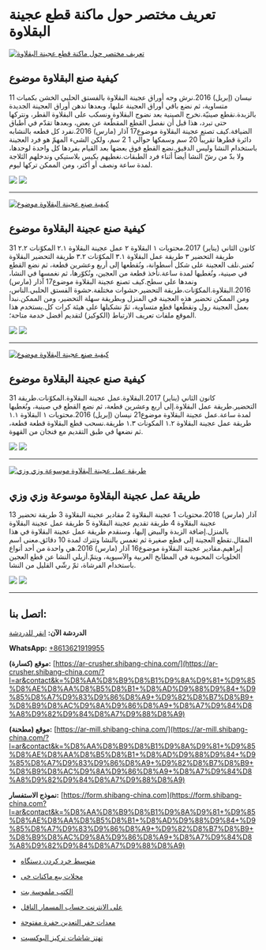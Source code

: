 # تعريف مختصر حول ماكنة قطع عجينة البقلاوة

<a href="https://swt.shibang-china.com/?l=ar&img&k=%D8%AA%D8%B9%D8%B1%D9%8A%D9%81+%D9%85%D8%AE%D8%AA%D8%B5%D8%B1+%D8%AD%D9%88%D9%84+%D9%85%D8%A7%D9%83%D9%86%D8%A9+%D9%82%D8%B7%D8%B9+%D8%B9%D8%AC%D9%8A%D9%86%D8%A9+%D8%A7%D9%84%D8%A8%D9%82%D9%84%D8%A7%D9%88%D8%A9" target="_blank">![تعريف مختصر حول ماكنة قطع عجينة البقلاوة](http://static.shibang-china.com/all-800x300/1485.jpg)</a>

## كيفية صنع البقلاوة موضوع
11 نيسان (إبريل) 2016.نرش وجه أوراق عجينة البقلاوة بالفستق الحلبي الخشن بكميات متساوية، ثم نضع باقي أوراق العجينة عليها، وبعدها ندهن أوراق العجينة الجديدة بالزبدة.نقطع صينيّة.نخرج الصينية بعد نضوج البقلاوة ونسكب على البقلاوة القطر، ونتركها حتى تبرد، هذا قبل أن نفصل القطع المقطّعة عن بعض، وبعدها تقدّم في أطباق الضيافة.كيف تصنع عجينة البقلاوة موضوع17 آذار (مارس) 2016.نفرد كل قطعه بالنشابه دائرة قطرها تقريباً 20 سم وسمكها حوالي 1 2 سم، ولكن الشيء المهمّ هو فرد العجينة باستخدام النشا وليس الدقيق.نضع القطع فوق بعضها بعد القيام بفردها كل واحدة لوحدها، ولا بدّ من رشّ النشا أيضاً أثناء فرد الطبقات.نغطيهم بكيس بلاستيكي وندخلهم الثلاجة لمدة ساعة ونصف أو أكتر، ومن الممكن تركها ليوم.


<a href="https://whatsapp.shibangsoft.com/WhatsApp.php" target="_blank" title="WhatsApp">![](http://static.shibang-china.com/icon/whatsapp.png)</a> <a href="https://swt.shibang-china.com/?l=ar&icon&k=%D8%AA%D8%B9%D8%B1%D9%8A%D9%81+%D9%85%D8%AE%D8%AA%D8%B5%D8%B1+%D8%AD%D9%88%D9%84+%D9%85%D8%A7%D9%83%D9%86%D8%A9+%D9%82%D8%B7%D8%B9+%D8%B9%D8%AC%D9%8A%D9%86%D8%A9+%D8%A7%D9%84%D8%A8%D9%82%D9%84%D8%A7%D9%88%D8%A9" target="_blank">![](http://static.shibang-china.com/icon/chat-ar.png)</a>

---

<a href="https://swt.shibang-china.com/?l=ar&img&k=%D8%AA%D8%B9%D8%B1%D9%8A%D9%81+%D9%85%D8%AE%D8%AA%D8%B5%D8%B1+%D8%AD%D9%88%D9%84+%D9%85%D8%A7%D9%83%D9%86%D8%A9+%D9%82%D8%B7%D8%B9+%D8%B9%D8%AC%D9%8A%D9%86%D8%A9+%D8%A7%D9%84%D8%A8%D9%82%D9%84%D8%A7%D9%88%D8%A9" target="_blank">![كيفية صنع عجينة البقلاوة موضوع](http://static.shibang-china.com/all-800x300/1007.jpg)</a>

## كيفية صنع عجينة البقلاوة موضوع
31 كانون الثاني (يناير) 2017.محتويات ١ البقلاوة ٢ عمل عجينة البقلاوة ٢.١ المكوّنات ٢.٢ طريقة التحضير ٣ طريقة عمل البقلاوة ٣.١ المكوّنات ٣.٢ طريقة التحضير البقلاوة تُعتبر.نلف العجينة على شكل أسطوانة، ونُقطعها إلى أربع وعشرين قطعة، ثم نضع القطع في صينية، ونُغطيها لمدة ساعة.نأخذ قطعة من العجين، ونُكوّرها، ثم نغمسها في النشا، ونمدها على سطح.كيف تصنع عجينة البقلاوة موضوع17 آذار (مارس) 2016.البقلاوة.المكوّنات.طريقة التحضير.حشوات مختلفة.حشوة الفستق الحلبي.الناس، ومن الممكن تحضير هذه العجينة في المنزل وبطريقة سهلة التحضير، ومن الممكن.نبدأ بعمل العجينة رول ونقطّعها قطع متساوية، ثمّ نشكيلها على هيئة كرات كل.يستخدم هذا الموقع ملفات تعريف الارتباط (الكوكيز) لتقديم أفضل خدمة متاحة؛.


<a href="https://whatsapp.shibangsoft.com/WhatsApp.php" target="_blank" title="WhatsApp">![](http://static.shibang-china.com/icon/whatsapp.png)</a> <a href="https://swt.shibang-china.com/?l=ar&icon&k=%D8%AA%D8%B9%D8%B1%D9%8A%D9%81+%D9%85%D8%AE%D8%AA%D8%B5%D8%B1+%D8%AD%D9%88%D9%84+%D9%85%D8%A7%D9%83%D9%86%D8%A9+%D9%82%D8%B7%D8%B9+%D8%B9%D8%AC%D9%8A%D9%86%D8%A9+%D8%A7%D9%84%D8%A8%D9%82%D9%84%D8%A7%D9%88%D8%A9" target="_blank">![](http://static.shibang-china.com/icon/chat-ar.png)</a>

---

<a href="https://swt.shibang-china.com/?l=ar&img&k=%D8%AA%D8%B9%D8%B1%D9%8A%D9%81+%D9%85%D8%AE%D8%AA%D8%B5%D8%B1+%D8%AD%D9%88%D9%84+%D9%85%D8%A7%D9%83%D9%86%D8%A9+%D9%82%D8%B7%D8%B9+%D8%B9%D8%AC%D9%8A%D9%86%D8%A9+%D8%A7%D9%84%D8%A8%D9%82%D9%84%D8%A7%D9%88%D8%A9" target="_blank">![كيفية صنع عجينة البقلاوة موضوع](http://static.shibang-china.com/all-800x300/1504.jpg)</a>

## كيفية صنع عجينة البقلاوة موضوع
31 كانون الثاني (يناير) 2017.البقلاوة.عمل عجينة البقلاوة.المكوّنات.طريقة التحضير.طريقة عمل البقلاوة.إلى أربع وعشرين قطعة، ثم نضع القطع في صينية، ونُغطيها لمدة ساعة.عمل عجينة البقلاوة موضوع21 نيسان (إبريل) 2016.محتويات ١ البقلاوة ١.١ طريقة عمل عجينة البقلاوة ١.٢ المكونات ١.٣ طريقة.نسحب قطع البقلاوة قطعة قطعة، ثم نضعها في طبق التقديم مع فنجان من القهوة.


<a href="https://whatsapp.shibangsoft.com/WhatsApp.php" target="_blank" title="WhatsApp">![](http://static.shibang-china.com/icon/whatsapp.png)</a> <a href="https://swt.shibang-china.com/?l=ar&icon&k=%D8%AA%D8%B9%D8%B1%D9%8A%D9%81+%D9%85%D8%AE%D8%AA%D8%B5%D8%B1+%D8%AD%D9%88%D9%84+%D9%85%D8%A7%D9%83%D9%86%D8%A9+%D9%82%D8%B7%D8%B9+%D8%B9%D8%AC%D9%8A%D9%86%D8%A9+%D8%A7%D9%84%D8%A8%D9%82%D9%84%D8%A7%D9%88%D8%A9" target="_blank">![](http://static.shibang-china.com/icon/chat-ar.png)</a>

---

<a href="https://swt.shibang-china.com/?l=ar&img&k=%D8%AA%D8%B9%D8%B1%D9%8A%D9%81+%D9%85%D8%AE%D8%AA%D8%B5%D8%B1+%D8%AD%D9%88%D9%84+%D9%85%D8%A7%D9%83%D9%86%D8%A9+%D9%82%D8%B7%D8%B9+%D8%B9%D8%AC%D9%8A%D9%86%D8%A9+%D8%A7%D9%84%D8%A8%D9%82%D9%84%D8%A7%D9%88%D8%A9" target="_blank">![طريقة عمل عجينة البقلاوة موسوعة وزي وزي](http://static.shibang-china.com/all-800x300/968.jpg)</a>

## طريقة عمل عجينة البقلاوة موسوعة وزي وزي
13 آذار (مارس) 2018.محتويات 1 عجينة البقلاوة 2 مقادير عجينة البقلاوة 3 طريقة تحضير عجينة البقلاوة 4 طريقة تقديم عجينة البقلاوة 5 طريقة عمل عجينة البقلاوة بالمنزل.إضافة الزبدة والبيض إليها، وسنقدم طريقة عمل عجينة البقلاوة في هذا المقال.تقطع العجينة إلى قطع صغيرة ثم تغمس بالنشا وتترك لمدة 10 دقائق.معنى اسم إبراهيم.مقادير عجينة البقلاوة موضوع16 آذار (مارس) 2016.هي واحدة من أحد أنواع الحلويات المحبوبة في المطابخ العربية والآسيوية، ويتمّ.أزيلي النشا عن قطع العجين باستخدام الفرشاة، ثمّ رشّي القليل من النشا.


<a href="https://whatsapp.shibangsoft.com/WhatsApp.php" target="_blank" title="WhatsApp">![](http://static.shibang-china.com/icon/whatsapp.png)</a> <a href="https://swt.shibang-china.com/?l=ar&icon&k=%D8%AA%D8%B9%D8%B1%D9%8A%D9%81+%D9%85%D8%AE%D8%AA%D8%B5%D8%B1+%D8%AD%D9%88%D9%84+%D9%85%D8%A7%D9%83%D9%86%D8%A9+%D9%82%D8%B7%D8%B9+%D8%B9%D8%AC%D9%8A%D9%86%D8%A9+%D8%A7%D9%84%D8%A8%D9%82%D9%84%D8%A7%D9%88%D8%A9" target="_blank">![](http://static.shibang-china.com/icon/chat-ar.png)</a>

---
## اتصل بنا:

**الدردشة الآن:** [انقر للدردشة](https://swt.shibang-china.com?l=ar&contact&k=%D8%AA%D8%B9%D8%B1%D9%8A%D9%81+%D9%85%D8%AE%D8%AA%D8%B5%D8%B1+%D8%AD%D9%88%D9%84+%D9%85%D8%A7%D9%83%D9%86%D8%A9+%D9%82%D8%B7%D8%B9+%D8%B9%D8%AC%D9%8A%D9%86%D8%A9+%D8%A7%D9%84%D8%A8%D9%82%D9%84%D8%A7%D9%88%D8%A9)

**WhatsApp:**  [+8613621919955](https://whatsapp.shibangsoft.com/WhatsApp.php)

**موقع (كسارة):** [https://ar-crusher.shibang-china.com/](https://ar-crusher.shibang-china.com/?l=ar&contact&k=%D8%AA%D8%B9%D8%B1%D9%8A%D9%81+%D9%85%D8%AE%D8%AA%D8%B5%D8%B1+%D8%AD%D9%88%D9%84+%D9%85%D8%A7%D9%83%D9%86%D8%A9+%D9%82%D8%B7%D8%B9+%D8%B9%D8%AC%D9%8A%D9%86%D8%A9+%D8%A7%D9%84%D8%A8%D9%82%D9%84%D8%A7%D9%88%D8%A9)

**موقع (مطحنة):** [https://ar-mill.shibang-china.com/](https://ar-mill.shibang-china.com/?l=ar&contact&k=%D8%AA%D8%B9%D8%B1%D9%8A%D9%81+%D9%85%D8%AE%D8%AA%D8%B5%D8%B1+%D8%AD%D9%88%D9%84+%D9%85%D8%A7%D9%83%D9%86%D8%A9+%D9%82%D8%B7%D8%B9+%D8%B9%D8%AC%D9%8A%D9%86%D8%A9+%D8%A7%D9%84%D8%A8%D9%82%D9%84%D8%A7%D9%88%D8%A9)

**نموذج الاستفسار:** [https://form.shibang-china.com](https://form.shibang-china.com?l=ar&contact&k=%D8%AA%D8%B9%D8%B1%D9%8A%D9%81+%D9%85%D8%AE%D8%AA%D8%B5%D8%B1+%D8%AD%D9%88%D9%84+%D9%85%D8%A7%D9%83%D9%86%D8%A9+%D9%82%D8%B7%D8%B9+%D8%B9%D8%AC%D9%8A%D9%86%D8%A9+%D8%A7%D9%84%D8%A8%D9%82%D9%84%D8%A7%D9%88%D8%A9)

* [متوسط خرد کردن دستگاه](../35/%D9%85%D8%AA%D9%88%D8%B3%D8%B7%20%D8%AE%D8%B1%D8%AF%20%DA%A9%D8%B1%D8%AF%D9%86%20%D8%AF%D8%B3%D8%AA%DA%AF%D8%A7%D9%87.md)

* [محلات بىع ماكنات خى](../33/%D9%85%D8%AD%D9%84%D8%A7%D8%AA%20%D8%A8%D9%89%D8%B9%20%D9%85%D8%A7%D9%83%D9%86%D8%A7%D8%AA%20%D8%AE%D9%89.md)

* [الكتب ملموسة بت](../31/%D8%A7%D9%84%D9%83%D8%AA%D8%A8%20%D9%85%D9%84%D9%85%D9%88%D8%B3%D8%A9%20%D8%A8%D8%AA.md)

* [على الانترنت حساب المسمار الناقل](../32/%D8%B9%D9%84%D9%89%20%D8%A7%D9%84%D8%A7%D9%86%D8%AA%D8%B1%D9%86%D8%AA%20%D8%AD%D8%B3%D8%A7%D8%A8%20%D8%A7%D9%84%D9%85%D8%B3%D9%85%D8%A7%D8%B1%20%D8%A7%D9%84%D9%86%D8%A7%D9%82%D9%84.md)

* [معدات حفر التعدين حفرة مفتوحة](../34/%D9%85%D8%B9%D8%AF%D8%A7%D8%AA%20%D8%AD%D9%81%D8%B1%20%D8%A7%D9%84%D8%AA%D8%B9%D8%AF%D9%8A%D9%86%20%D8%AD%D9%81%D8%B1%D8%A9%20%D9%85%D9%81%D8%AA%D9%88%D8%AD%D8%A9.md)

* [تهتز شاشات تركيز البوكسيت](../32/%D8%AA%D9%87%D8%AA%D8%B2%20%D8%B4%D8%A7%D8%B4%D8%A7%D8%AA%20%D8%AA%D8%B1%D9%83%D9%8A%D8%B2%20%D8%A7%D9%84%D8%A8%D9%88%D9%83%D8%B3%D9%8A%D8%AA.md)